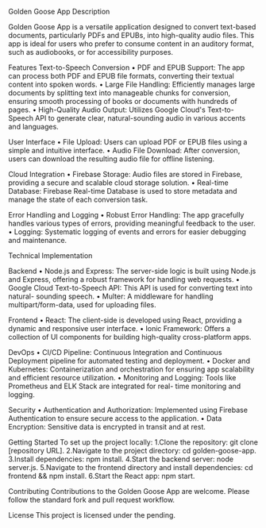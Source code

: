 Golden Goose App
Description

Golden Goose App is a versatile application designed to convert text-based documents, particularly PDFs and EPUBs, into high-quality audio files. This app is ideal for users who prefer to consume content in an auditory format, such as audiobooks, or for accessibility purposes.

Features
Text-to-Speech Conversion
• PDF and EPUB Support: The app can process both PDF and EPUB file formats, converting their textual content into spoken words.
• Large File Handling: Efficiently manages large documents by splitting text into manageable chunks for conversion, ensuring smooth processing of books or documents with hundreds of pages.
• High-Quality Audio Output: Utilizes Google Cloud's Text-to-Speech API to generate clear, natural-sounding audio in various accents and languages.

User Interface
• File Upload: Users can upload PDF or EPUB files using a simple and intuitive
interface.
• Audio File Download: After conversion, users can download the resulting audio file
for offline listening.

Cloud Integration
• Firebase Storage: Audio files are stored in Firebase, providing a secure and scalable
cloud storage solution.
• Real-time Database: Firebase Real-time Database is used to store metadata and
manage the state of each conversion task.

Error Handling and Logging
• Robust Error Handling: The app gracefully handles various types of errors, providing
meaningful feedback to the user.
• Logging: Systematic logging of events and errors for easier debugging and
maintenance.

Technical Implementation

Backend
• Node.js and Express: The server-side logic is built using Node.js and Express, offering a robust framework for handling web requests.
• Google Cloud Text-to-Speech API: This API is used for converting text into natural- sounding speech.
• Multer: A middleware for handling multipart/form-data, used for uploading files. 

Frontend
• React: The client-side is developed using React, providing a dynamic and responsive user interface.
• Ionic Framework: Offers a collection of UI components for building high-quality cross-platform apps.

DevOps
• CI/CD Pipeline: Continuous Integration and Continuous Deployment pipeline for
automated testing and deployment.
• Docker and Kubernetes: Containerization and orchestration for ensuring app
scalability and efficient resource utilization.
• Monitoring and Logging: Tools like Prometheus and ELK Stack are integrated for real- time monitoring and logging.

Security
• Authentication and Authorization: Implemented using Firebase Authentication to
ensure secure access to the application.
• Data Encryption: Sensitive data is encrypted in transit and at rest.

Getting Started
To set up the project locally:
  1.Clone the repository: git clone [repository URL].
  2.Navigate to the project directory: cd golden-goose-app.
  3.Install dependencies: npm install.
  4.Start the backend server: node server.js.
  5.Navigate to the frontend directory and install dependencies: cd frontend &&       npm install.
  6.Start the React app: npm start.

  
Contributing
Contributions to the Golden Goose App are welcome. Please follow the standard fork and pull request workflow.

License
This project is licensed under the pending.
